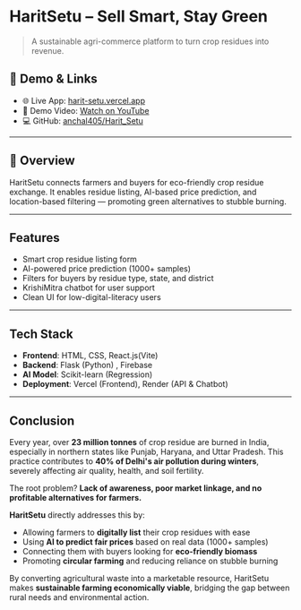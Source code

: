 # HaritSetu – Sell Smart, Stay Green

> A sustainable agri-commerce platform to turn crop residues into revenue.

## 🔗 Demo & Links

- 🌐 Live App: [harit-setu.vercel.app](https://code-for-bharat-git-main-shanti-kumari-gautams-projects.vercel.app/)
- 🎥 Demo Video: [Watch on YouTube](https://youtu.be/MRuSDbewoB4)
- 💻 GitHub: [anchal405/Harit_Setu](https://github.com/anchal405/Harit_Setu)

---

## 🌱 Overview

HaritSetu connects farmers and buyers for eco-friendly crop residue exchange. It enables residue listing, AI-based price prediction, and location-based filtering — promoting green alternatives to stubble burning.

---

##  Features

- Smart crop residue listing form
- AI-powered price prediction (1000+ samples)
- Filters for buyers by residue type, state, and district
- KrishiMitra chatbot for user support
- Clean UI for low-digital-literacy users

---

##  Tech Stack

- **Frontend**: HTML, CSS, React.js(Vite)
- **Backend**: Flask (Python) , Firebase
- **AI Model**: Scikit-learn (Regression)
- **Deployment**: Vercel (Frontend), Render (API & Chatbot)

---
## Conclusion

Every year, over **23 million tonnes** of crop residue are burned in India, especially in northern states like Punjab, Haryana, and Uttar Pradesh. This practice contributes to **40% of Delhi's air pollution during winters**, severely affecting air quality, health, and soil fertility.

The root problem? **Lack of awareness, poor market linkage, and no profitable alternatives for farmers.**

**HaritSetu** directly addresses this by:
- Allowing farmers to **digitally list** their crop residues with ease
- Using **AI to predict fair prices** based on real data (1000+ samples)
- Connecting them with buyers looking for **eco-friendly biomass**
- Promoting **circular farming** and reducing reliance on stubble burning

By converting agricultural waste into a marketable resource, HaritSetu makes **sustainable farming economically viable**, bridging the gap between rural needs and environmental action.


